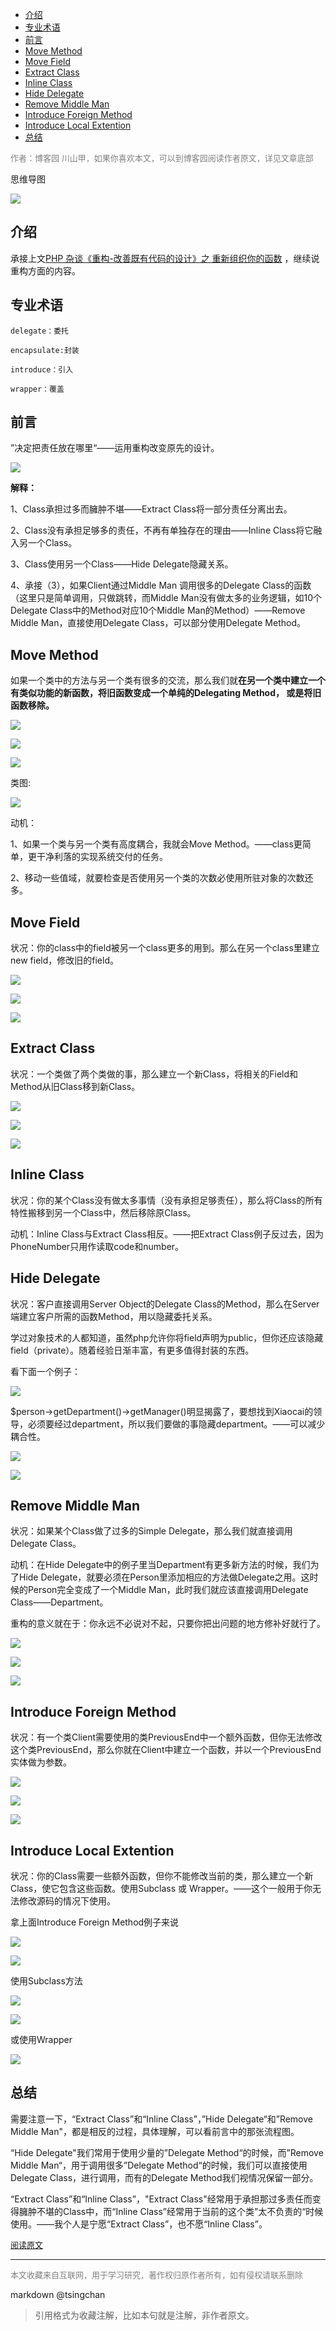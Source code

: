 

<!-- TOC -->

- [介绍](#介绍)
- [专业术语](#专业术语)
- [前言](#前言)
- [Move Method](#move-method)
- [Move Field](#move-field)
- [Extract Class](#extract-class)
- [Inline Class](#inline-class)
- [Hide Delegate](#hide-delegate)
- [Remove Middle Man](#remove-middle-man)
- [Introduce Foreign Method](#introduce-foreign-method)
- [Introduce Local Extention](#introduce-local-extention)
- [总结](#总结)

<!-- /TOC -->



<font color=grey size=2>作者：博客园 川山甲，如果你喜欢本文，可以到博客园阅读作者原文，详见文章底部</font>

思维导图

 

![](https://pic002.cnblogs.com/images/2012/152332/2012040110485758.png)

 

## 介绍

 

 承接上文[PHP 杂谈《重构-改善既有代码的设计》之 重新组织你的函数](http://www.cnblogs.com/baochuan/archive/2012/03/31/2425441.html) ，继续说重构方面的内容。

 

   
## 专业术语

 

    delegate：委托

    encapsulate:封装

    introduce：引入

    wrapper：覆盖

 

 

## 前言

 

”决定把责任放在哪里“——运用重构改变原先的设计。

 

 

![](https://pic002.cnblogs.com/images/2012/152332/2012033116163886.png)

**解释：**

 1、Class承担过多而臃肿不堪——Extract Class将一部分责任分离出去。

 2、Class没有承担足够多的责任，不再有单独存在的理由——Inline Class将它融入另一个Class。

 3、Class使用另一个Class——Hide Delegate隐藏关系。

 4、承接（3），如果Client通过Middle Man 调用很多的Delegate Class的函数（这里只是简单调用，只做跳转，而Middle Man没有做太多的业务逻辑，如10个Delegate Class中的Method对应10个Middle Man的Method）——Remove Middle Man，直接使用Delegate Class，可以部分使用Delegate Method。



## Move Method

 

如果一个类中的方法与另一个类有很多的交流，那么我们就**在另一个类中建立一个有类似功能的新函数，将旧函数变成一个单纯的Delegating Method， 或是将旧函数移除。** 

 

![](https://pic002.cnblogs.com/images/2012/152332/2012033116451424.png)

 

![](https://pic002.cnblogs.com/images/2012/152332/2012033017551723.png)

![](https://pic002.cnblogs.com/images/2012/152332/2012033116464142.png)



类图:

![](https://pic002.cnblogs.com/images/2012/152332/2012033116530054.png)



动机：

 1、如果一个类与另一个类有高度耦合，我就会Move Method。——class更简单，更干净利落的实现系统交付的任务。

 2、移动一些值域，就要检查是否使用另一个类的次数必使用所驻对象的次数还多。

## Move Field

 

状况：你的class中的field被另一个class更多的用到。那么在另一个class里建立new field，修改旧的field。

 

![](https://pic002.cnblogs.com/images/2012/152332/2012033117174197.png)

 

![](https://pic002.cnblogs.com/images/2012/152332/2012033017551723.png)

![](https://pic002.cnblogs.com/images/2012/152332/2012033117274685.png)

 

 

## Extract Class

 

状况：一个类做了两个类做的事，那么建立一个新Class，将相关的Field和Method从旧Class移到新Class。

![](https://pic002.cnblogs.com/images/2012/152332/2012033117353371.png)

 

 

 ![](https://pic002.cnblogs.com/images/2012/152332/2012033017551723.png)

![](https://pic002.cnblogs.com/images/2012/152332/2012033117392013.png)



## Inline Class

 

状况：你的某个Class没有做太多事情（没有承担足够责任），那么将Class的所有特性搬移到另一个Class中，然后移除原Class。

动机：Inline Class与Extract Class相反。——把Extract Class例子反过去，因为PhoneNumber只用作读取code和number。

 

## Hide Delegate

 

 

状况：客户直接调用Server Object的Delegate Class的Method，那么在Server端建立客户所需的函数Method，用以隐藏委托关系。

 

 学过对象技术的人都知道，虽然php允许你将field声明为public，但你还应该隐藏field（private）。随着经验日渐丰富，有更多值得封装的东西。

 

看下面一个例子：

![](https://pic002.cnblogs.com/images/2012/152332/2012033123124054.png)

 

 

 $person->getDepartment()->getManager()明显揭露了，要想找到Xiaocai的领导，必须要经过department，所以我们要做的事隐藏department。——可以减少耦合性。

 

 

![](https://pic002.cnblogs.com/images/2012/152332/2012033017551723.png)

![](https://pic002.cnblogs.com/images/2012/152332/2012033123150650.png)



 

## Remove Middle Man

 

状况：如果某个Class做了过多的Simple Delegate，那么我们就直接调用Delegate Class。

动机：在Hide Delegate中的例子里当Department有更多新方法的时候，我们为了Hide Delegate，就要必须在Person里添加相应的方法做Delegate之用。这时候的Person完全变成了一个Middle Man，此时我们就应该直接调用Delegate Class——Department。

 

 重构的意义就在于：你永远不必说对不起，只要你把出问题的地方修补好就行了。

 

 

 ![](https://pic002.cnblogs.com/images/2012/152332/2012033123272690.png)

 

![](https://pic002.cnblogs.com/images/2012/152332/2012033017551723.png)

![](https://pic002.cnblogs.com/images/2012/152332/2012033123363051.png)



## Introduce Foreign Method

 

状况：有一个类Client需要使用的类PreviousEnd中一个额外函数，但你无法修改这个类PreviousEnd，那么你就在Client中建立一个函数，并以一个PreviousEnd实体做为参数。

 

![](https://pic002.cnblogs.com/images/2012/152332/2012033123583190.png)

 

![](https://pic002.cnblogs.com/images/2012/152332/2012033017551723.png)

![](https://pic002.cnblogs.com/images/2012/152332/2012033123585315.png)



## Introduce Local Extention

 

状况：你的Class需要一些额外函数，但你不能修改当前的类，那么建立一个新Class，使它包含这些函数。使用Subclass 或 Wrapper。——这个一般用于你无法修改源码的情况下使用。

 

 拿上面Introduce Foreign Method例子来说

![](https://pic002.cnblogs.com/images/2012/152332/2012040110145884.png)

 

![](https://pic002.cnblogs.com/images/2012/152332/2012033017551723.png)

使用Subclass方法

 

![](https://pic002.cnblogs.com/images/2012/152332/2012040110183918.png)

![](https://pic002.cnblogs.com/images/2012/152332/2012033017551723.png)

或使用Wrapper

![](https://pic002.cnblogs.com/images/2012/152332/2012040110264254.png)

 



 

 

## 总结

 

需要注意一下，“Extract Class”和“Inline Class”，”Hide Delegate“和”Remove Middle Man"，都是相反的过程，具体理解，可以看前言中的那张流程图。

 

“Hide Delegate"我们常用于使用少量的”Delegate Method“的时候，而”Remove Middle Man“，用于调用很多”Delegate Method“的时候，我们可以直接使用Delegate Class，进行调用，而有的Delegate Method我们视情况保留一部分。

 

“Extract Class”和“Inline Class”，"Extract Class"经常用于承担那过多责任而变得臃肿不堪的Class中，而“Inline Class”经常用于当前的这个类”太不负责的“时候使用。——我个人是宁愿“Extract Class”，也不愿“Inline Class”。

<font size=2 color=grey>[阅读原文](http://www.cnblogs.com/baochuan/archive/2012/04/01/2427199.html)</font>


----
<font size=2 color='grey'>本文收藏来自互联网，用于学习研究，著作权归原作者所有，如有侵权请联系删除</font>

markdown @tsingchan 

> 引用格式为收藏注解，比如本句就是注解，非作者原文。
